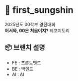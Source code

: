 # 🔮 first_sungshin
2025년도 00학부 경진대회<br> 
**어서와, 00은 처음이지?** 레포지토리 

## 📦 브랜치 설명
- FE : 프론트엔드
- BE : 백엔드
- AI : AI